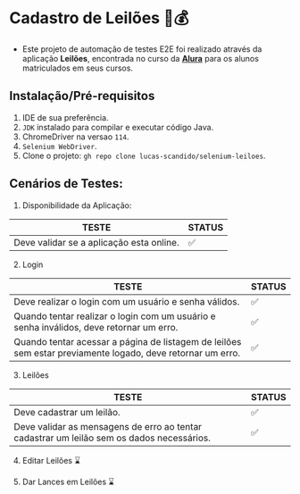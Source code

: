 # Cadastro de Leilões 🔨💰

- Este projeto de automação de testes E2E foi realizado através da aplicação **Leilões**, encontrada no curso da **[Alura](https://cursos.alura.com.br/dashboard)** para os alunos matriculados em seus cursos.

## Instalação/Pré-requisitos
1. IDE de sua preferência.
2. `JDK` instalado para compilar e executar código Java.
3. ChromeDriver na versao `114`.
4. `Selenium WebDriver`.
5. Clone o projeto: `gh repo clone lucas-scandido/selenium-leiloes`.

## Cenários de Testes:

1. Disponibilidade da Aplicação:

| TESTE | STATUS |
| ----- | ----- |
| Deve validar se a aplicação esta online. | ✅ |

2. Login

| TESTE | STATUS |
| ----- | ----- |
| Deve realizar o login com um usuário e senha válidos. | ✅ |
| Quando tentar realizar o login com um usuário e senha inválidos, deve retornar um erro. | ✅ |
| Quando tentar acessar a página de listagem de leilões sem estar previamente logado, deve retornar um erro. | ✅ |

3. Leilões

| TESTE | STATUS |
| ----- | ----- |
| Deve cadastrar um leilão. | ✅ |
| Deve validar as mensagens de erro ao tentar cadastrar um leilão sem os dados necessários. | ✅ |

4. Editar Leilões ⌛

5. Dar Lances em Leilões ⌛
